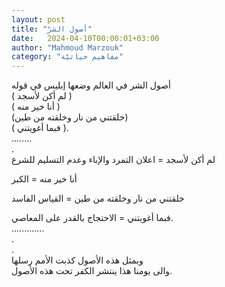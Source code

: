 ```yaml
---
layout: post
title: "أصول الشرّ"
date:   2024-04-10T00:00:01+03:00
author: "Mahmoud Marzouk"
category: "مفاهيم حياتيّة"
---
```



أصول الشر في العالم وضعها إبليس في قوله  
( لم أكن لأسجد )  
( أنا خير منه )  
(خلقتني من نار وخلقته من طين)  
( فبما أغويتني ).  
........  
.  
لم أكن لأسجد = اعلان التمرد والإباء وعدم التسليم
للشرع

أنا خير منه = الكبر

خلقتني من نار وخلقته من طين = القياس الفاسد

فبما أغويتني = الاحتجاج بالقدر على المعاصي.  
.............  
.  
.  
وبمثل هذه الأصول كذبت الأمم رسلها  
والى يومنا هذا ينتشر الكفر تحت هذه الأصول.
